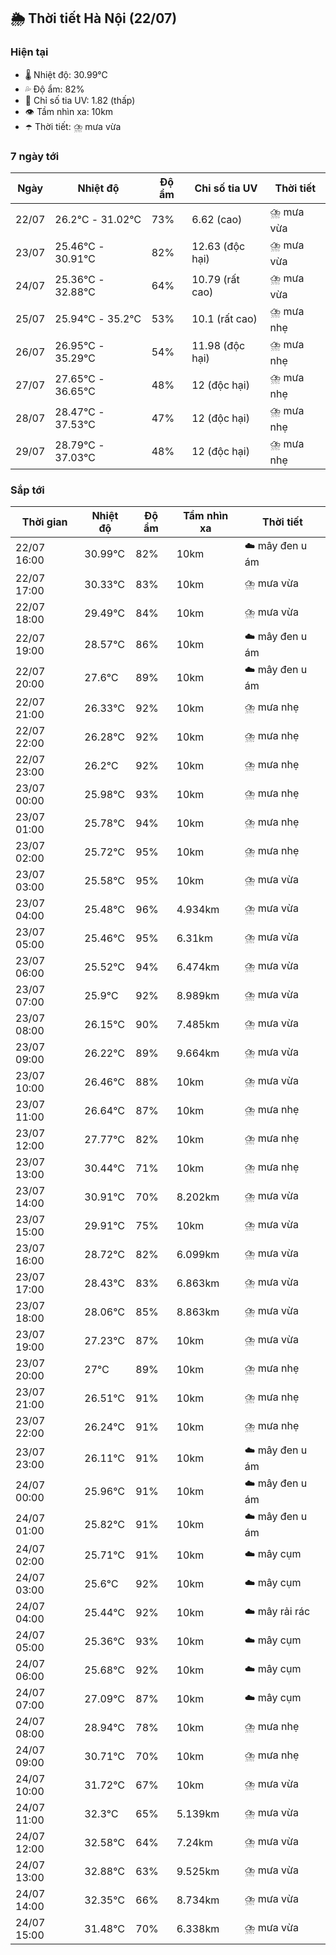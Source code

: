 ## 🌦️ Thời tiết Hà Nội (22/07)

### Hiện tại

- 🌡️ Nhiệt độ: 30.99℃
- 💦 Độ ẩm: 82%
- 🌟 Chỉ số tia UV: 1.82 (thấp)
- 👁️ Tầm nhìn xa: 10km
- ☂️ Thời tiết: ⛈️ mưa vừa

### 7 ngày tới

| Ngày | Nhiệt độ | Độ ẩm | Chỉ số tia UV | Thời tiết |
| --- | --- | --- | --- | --- |
| 22/07 | 26.2℃ - 31.02℃ | 73% | 6.62 (cao) | ⛈️ mưa vừa |
| 23/07 | 25.46℃ - 30.91℃ | 82% | 12.63 (độc hại) | ⛈️ mưa vừa |
| 24/07 | 25.36℃ - 32.88℃ | 64% | 10.79 (rất cao) | ⛈️ mưa vừa |
| 25/07 | 25.94℃ - 35.2℃ | 53% | 10.1 (rất cao) | ⛈️ mưa nhẹ |
| 26/07 | 26.95℃ - 35.29℃ | 54% | 11.98 (độc hại) | ⛈️ mưa nhẹ |
| 27/07 | 27.65℃ - 36.65℃ | 48% | 12 (độc hại) | ⛈️ mưa nhẹ |
| 28/07 | 28.47℃ - 37.53℃ | 47% | 12 (độc hại) | ⛈️ mưa nhẹ |
| 29/07 | 28.79℃ - 37.03℃ | 48% | 12 (độc hại) | ⛈️ mưa nhẹ |

### Sắp tới

| Thời gian | Nhiệt độ | Độ ẩm | Tầm nhìn xa | Thời tiết |
| --- | --- | --- | --- | --- |
| 22/07 16:00 | 30.99℃ | 82% | 10km | ☁️ mây đen u ám |
| 22/07 17:00 | 30.33℃ | 83% | 10km | ⛈️ mưa vừa |
| 22/07 18:00 | 29.49℃ | 84% | 10km | ⛈️ mưa vừa |
| 22/07 19:00 | 28.57℃ | 86% | 10km | ☁️ mây đen u ám |
| 22/07 20:00 | 27.6℃ | 89% | 10km | ☁️ mây đen u ám |
| 22/07 21:00 | 26.33℃ | 92% | 10km | ⛈️ mưa nhẹ |
| 22/07 22:00 | 26.28℃ | 92% | 10km | ⛈️ mưa nhẹ |
| 22/07 23:00 | 26.2℃ | 92% | 10km | ⛈️ mưa nhẹ |
| 23/07 00:00 | 25.98℃ | 93% | 10km | ⛈️ mưa nhẹ |
| 23/07 01:00 | 25.78℃ | 94% | 10km | ⛈️ mưa nhẹ |
| 23/07 02:00 | 25.72℃ | 95% | 10km | ⛈️ mưa nhẹ |
| 23/07 03:00 | 25.58℃ | 95% | 10km | ⛈️ mưa vừa |
| 23/07 04:00 | 25.48℃ | 96% | 4.934km | ⛈️ mưa vừa |
| 23/07 05:00 | 25.46℃ | 95% | 6.31km | ⛈️ mưa vừa |
| 23/07 06:00 | 25.52℃ | 94% | 6.474km | ⛈️ mưa vừa |
| 23/07 07:00 | 25.9℃ | 92% | 8.989km | ⛈️ mưa vừa |
| 23/07 08:00 | 26.15℃ | 90% | 7.485km | ⛈️ mưa vừa |
| 23/07 09:00 | 26.22℃ | 89% | 9.664km | ⛈️ mưa vừa |
| 23/07 10:00 | 26.46℃ | 88% | 10km | ⛈️ mưa vừa |
| 23/07 11:00 | 26.64℃ | 87% | 10km | ⛈️ mưa nhẹ |
| 23/07 12:00 | 27.77℃ | 82% | 10km | ⛈️ mưa nhẹ |
| 23/07 13:00 | 30.44℃ | 71% | 10km | ⛈️ mưa nhẹ |
| 23/07 14:00 | 30.91℃ | 70% | 8.202km | ⛈️ mưa vừa |
| 23/07 15:00 | 29.91℃ | 75% | 10km | ⛈️ mưa vừa |
| 23/07 16:00 | 28.72℃ | 82% | 6.099km | ⛈️ mưa vừa |
| 23/07 17:00 | 28.43℃ | 83% | 6.863km | ⛈️ mưa vừa |
| 23/07 18:00 | 28.06℃ | 85% | 8.863km | ⛈️ mưa vừa |
| 23/07 19:00 | 27.23℃ | 87% | 10km | ⛈️ mưa vừa |
| 23/07 20:00 | 27℃ | 89% | 10km | ⛈️ mưa nhẹ |
| 23/07 21:00 | 26.51℃ | 91% | 10km | ⛈️ mưa nhẹ |
| 23/07 22:00 | 26.24℃ | 91% | 10km | ⛈️ mưa nhẹ |
| 23/07 23:00 | 26.11℃ | 91% | 10km | ☁️ mây đen u ám |
| 24/07 00:00 | 25.96℃ | 91% | 10km | ☁️ mây đen u ám |
| 24/07 01:00 | 25.82℃ | 91% | 10km | ☁️ mây đen u ám |
| 24/07 02:00 | 25.71℃ | 91% | 10km | ☁️ mây cụm |
| 24/07 03:00 | 25.6℃ | 92% | 10km | ☁️ mây cụm |
| 24/07 04:00 | 25.44℃ | 92% | 10km | ☁️ mây rải rác |
| 24/07 05:00 | 25.36℃ | 93% | 10km | ☁️ mây cụm |
| 24/07 06:00 | 25.68℃ | 92% | 10km | ☁️ mây cụm |
| 24/07 07:00 | 27.09℃ | 87% | 10km | ☁️ mây cụm |
| 24/07 08:00 | 28.94℃ | 78% | 10km | ⛈️ mưa nhẹ |
| 24/07 09:00 | 30.71℃ | 70% | 10km | ⛈️ mưa nhẹ |
| 24/07 10:00 | 31.72℃ | 67% | 10km | ⛈️ mưa vừa |
| 24/07 11:00 | 32.3℃ | 65% | 5.139km | ⛈️ mưa vừa |
| 24/07 12:00 | 32.58℃ | 64% | 7.24km | ⛈️ mưa vừa |
| 24/07 13:00 | 32.88℃ | 63% | 9.525km | ⛈️ mưa vừa |
| 24/07 14:00 | 32.35℃ | 66% | 8.734km | ⛈️ mưa vừa |
| 24/07 15:00 | 31.48℃ | 70% | 6.338km | ⛈️ mưa vừa |
